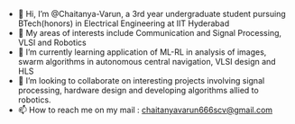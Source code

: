 - 👋 Hi, I’m @Chaitanya-Varun, a 3rd year undergraduate student pursuing BTech(honors) in Electrical Engineering at IIT Hyderabad 
- 👀 My areas of interests include Communication and Signal Processing, VLSI and Robotics
- 🌱 I’m currently learning application of ML-RL in analysis of images, swarm algorithms in autonomous central navigation, VLSI design and HLS
- 💞️ I’m looking to collaborate on interesting projects involving signal processing, hardware design and developing algorithms allied to robotics.
- 📫 How to reach me on my mail : chaitanyavarun666scv@gmail.com

<!---
Chaitanya-Varun/Chaitanya-Varun is a ✨ special ✨ repository because its `README.md` (this file) appears on your GitHub profile.
You can click the Preview link to take a look at your changes.
--->
